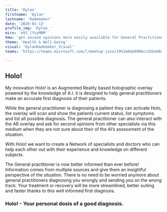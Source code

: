 ```yaml
---
title: 'Dylan'
firstname: 'Dylan'
lastname: 'Rademaker'
date: '2020-01-13'
profile_img: 'Dylan_'
miro: 'o9J_lYvyMNM'
hmw: 'get second opinions more easily available for General Practitioners to get more valid information and perspectives while constructing their first diagnosis?'
theme: 'Health & Well-being'
visual: 'DylanRademaker_Visual'
teams: 'https://teams.microsoft.com/l/meetup-join/19%3a0da9986cc43b4d6ca6149e61612b9a7c%40thread.tacv2/1611096141634?context=%7b%22Tid%22%3a%22ca6fbace-7cba-4d53-8681-a06284f7ff46%22%2c%22Oid%22%3a%22100e5047-8c80-4681-bea6-926cb60256f0%22%7d'

---
```


## Holo! 

My innovation Holo! is an Augmented Reality based holographic overlay powered by the knowledge of A.I. it is designed to help general practitioners make an accurate first diagnosis of their patients.  

While the general practitioner is diagnosing a patient they can activate Holo, the overlay will scan and show the patients current status, list symptoms and list all possible diagnosis. The general practitioner can also interact with the AR overlay and ask for second opinions from other specialists via this medium when they are not sure about their of the AI’s assessment of the situation.  

With Holo! we want to create a Network of specialists and doctors who can help each other out with their experience and knowledge on different subjects.  

The General practitioner is now better informed than ever before! Information comes from multiple sources and give them an insightful perspective of the situation. There is no need to be worried anymore about general practitioners diagnosing you wrongly and sending you on the wrong track. Your treatment or recovery will be more streamlined, better suiting and faster thanks to this well informed first diagnosis.  

### Holo! - Your personal dosis of a good diagnosis. 